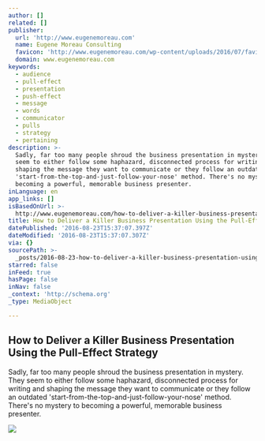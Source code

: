 ```yaml
---
author: []
related: []
publisher:
  url: 'http://www.eugenemoreau.com'
  name: Eugene Moreau Consulting
  favicon: 'http://www.eugenemoreau.com/wp-content/uploads/2016/07/favicon-1.png'
  domain: www.eugenemoreau.com
keywords:
  - audience
  - pull-effect
  - presentation
  - push-effect
  - message
  - words
  - communicator
  - pulls
  - strategy
  - pertaining
description: >-
  Sadly, far too many people shroud the business presentation in mystery. They
  seem to either follow some haphazard, disconnected process for writing and
  shaping the message they want to communicate or they follow an outdated
  'start-from-the-top-and-just-follow-your-nose' method. There's no mystery to
  becoming a powerful, memorable business presenter.
inLanguage: en
app_links: []
isBasedOnUrl: >-
  http://www.eugenemoreau.com/how-to-deliver-a-killer-business-presentation-using-the-pull-effect-strategy/
title: How to Deliver a Killer Business Presentation Using the Pull-Effect Strategy
datePublished: '2016-08-23T15:37:07.397Z'
dateModified: '2016-08-23T15:37:07.307Z'
via: {}
sourcePath: >-
  _posts/2016-08-23-how-to-deliver-a-killer-business-presentation-using-the-pull.md
starred: false
inFeed: true
hasPage: false
inNav: false
_context: 'http://schema.org'
_type: MediaObject

---
```

<article style=""><h1>How to Deliver a Killer Business Presentation Using the Pull-Effect Strategy</h1><p>Sadly, far too many people shroud the business presentation in mystery. They seem to either follow some haphazard, disconnected process for writing and shaping the message they want to communicate or they follow an outdated 'start-from-the-top-and-just-follow-your-nose' method. There's no mystery to becoming a powerful, memorable business presenter.</p><img src="http://www.eugenemoreau.com/wp-content/uploads/2015/10/3614258_m.jpg" /></article>